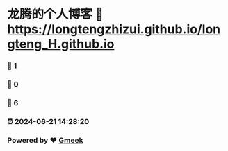# 龙腾的个人博客 :link: https://longtengzhizui.github.io/longteng_H.github.io 
### :page_facing_up: [1](https://longtengzhizui.github.io/longteng_H.github.io/tag.html) 
### :speech_balloon: 0 
### :hibiscus: 6 
### :alarm_clock: 2024-06-21 14:28:20 
### Powered by :heart: [Gmeek](https://github.com/Meekdai/Gmeek)
